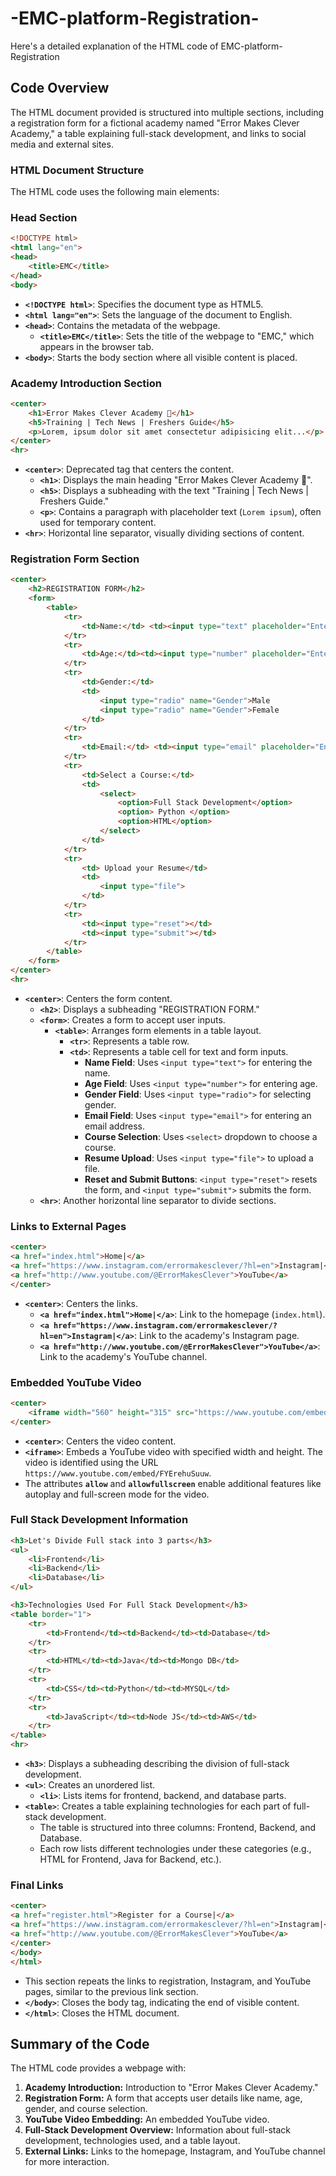 # -EMC-platform-Registration-
Here's a detailed explanation of the HTML code of EMC-platform-Registration

## Code Overview

The HTML document provided is structured into multiple sections, including a registration form for a fictional academy named "Error Makes Clever Academy," a table explaining full-stack development, and links to social media and external sites.

### HTML Document Structure

The HTML code uses the following main elements:

### Head Section

```html
<!DOCTYPE html>
<html lang="en">
<head>
    <title>EMC</title>
</head>
<body>
```
- **`<!DOCTYPE html>`**: Specifies the document type as HTML5.
- **`<html lang="en">`**: Sets the language of the document to English.
- **`<head>`**: Contains the metadata of the webpage.
  - **`<title>EMC</title>`**: Sets the title of the webpage to "EMC," which appears in the browser tab.
- **`<body>`**: Starts the body section where all visible content is placed.

### Academy Introduction Section

```html
<center>
    <h1>Error Makes Clever Academy 🚀</h1>
    <h5>Training | Tech News | Freshers Guide</h5>
    <p>Lorem, ipsum dolor sit amet consectetur adipisicing elit...</p>
</center>
<hr>
```
- **`<center>`**: Deprecated tag that centers the content.
  - **`<h1>`**: Displays the main heading "Error Makes Clever Academy 🚀".
  - **`<h5>`**: Displays a subheading with the text "Training | Tech News | Freshers Guide."
  - **`<p>`**: Contains a paragraph with placeholder text (`Lorem ipsum`), often used for temporary content.
- **`<hr>`**: Horizontal line separator, visually dividing sections of content.

### Registration Form Section

```html
<center>
    <h2>REGISTRATION FORM</h2>
    <form>
        <table>
            <tr>
                <td>Name:</td> <td><input type="text" placeholder="Enter your Name"></td>
            </tr>
            <tr>
                <td>Age:</td><td><input type="number" placeholder="Enter your Age"></td>
            </tr>
            <tr>
                <td>Gender:</td>
                <td>
                    <input type="radio" name="Gender">Male
                    <input type="radio" name="Gender">Female
                </td>
            </tr>
            <tr>
                <td>Email:</td> <td><input type="email" placeholder="Enter your Email"></td>
            </tr>
            <tr>
                <td>Select a Course:</td>
                <td>
                    <select>
                        <option>Full Stack Development</option>
                        <option> Python </option>
                        <option>HTML</option>
                    </select>
                </td> 
            </tr>
            <tr>
                <td> Upload your Resume</td>
                <td>
                    <input type="file">
                </td>
            </tr>
            <tr>
                <td><input type="reset"></td>
                <td><input type="submit"></td>
            </tr>
        </table>
    </form>
</center>
<hr>
```
- **`<center>`**: Centers the form content.
  - **`<h2>`**: Displays a subheading "REGISTRATION FORM."
  - **`<form>`**: Creates a form to accept user inputs.
    - **`<table>`**: Arranges form elements in a table layout.
      - **`<tr>`**: Represents a table row.
      - **`<td>`**: Represents a table cell for text and form inputs.
        - **Name Field**: Uses `<input type="text">` for entering the name.
        - **Age Field**: Uses `<input type="number">` for entering age.
        - **Gender Field**: Uses `<input type="radio">` for selecting gender.
        - **Email Field**: Uses `<input type="email">` for entering an email address.
        - **Course Selection**: Uses `<select>` dropdown to choose a course.
        - **Resume Upload**: Uses `<input type="file">` to upload a file.
        - **Reset and Submit Buttons**: `<input type="reset">` resets the form, and `<input type="submit">` submits the form.
  - **`<hr>`**: Another horizontal line separator to divide sections.

### Links to External Pages

```html
<center>
<a href="index.html">Home|</a> 
<a href="https://www.instagram.com/errormakesclever/?hl=en">Instagram|</a> 
<a href="http://www.youtube.com/@ErrorMakesClever">YouTube</a>
</center>
```
- **`<center>`**: Centers the links.
  - **`<a href="index.html">Home|</a>`**: Link to the homepage (`index.html`).
  - **`<a href="https://www.instagram.com/errormakesclever/?hl=en">Instagram|</a>`**: Link to the academy's Instagram page.
  - **`<a href="http://www.youtube.com/@ErrorMakesClever">YouTube</a>`**: Link to the academy's YouTube channel.

### Embedded YouTube Video

```html
<center>
    <iframe width="560" height="315" src="https://www.youtube.com/embed/FYErehuSuuw?si=2py9CCByDt7sJdUX" title="YouTube video player" frameborder="0" allow="accelerometer; autoplay; clipboard-write; encrypted-media; gyroscope; picture-in-picture; web-share" referrerpolicy="strict-origin-when-cross-origin" allowfullscreen></iframe>
</center>
```
- **`<center>`**: Centers the video content.
- **`<iframe>`**: Embeds a YouTube video with specified width and height. The video is identified using the URL `https://www.youtube.com/embed/FYErehuSuuw`.
- The attributes **`allow`** and **`allowfullscreen`** enable additional features like autoplay and full-screen mode for the video.

### Full Stack Development Information

```html
<h3>Let's Divide Full stack into 3 parts</h3>
<ul>
    <li>Frontend</li>
    <li>Backend</li>
    <li>Database</li>
</ul>

<h3>Technologies Used For Full Stack Development</h3>
<table border="1">
    <tr>
        <td>Frontend</td><td>Backend</td><td>Database</td>
    </tr>
    <tr>
        <td>HTML</td><td>Java</td><td>Mongo DB</td>
    </tr>
    <tr>
        <td>CSS</td><td>Python</td><td>MYSQL</td>
    </tr>
    <tr>
        <td>JavaScript</td><td>Node JS</td><td>AWS</td>
    </tr>
</table>
<hr>
```
- **`<h3>`**: Displays a subheading describing the division of full-stack development.
- **`<ul>`**: Creates an unordered list.
  - **`<li>`**: Lists items for frontend, backend, and database parts.
- **`<table>`**: Creates a table explaining technologies for each part of full-stack development.
  - The table is structured into three columns: Frontend, Backend, and Database.
  - Each row lists different technologies under these categories (e.g., HTML for Frontend, Java for Backend, etc.).

### Final Links

```html
<center>
<a href="register.html">Register for a Course|</a> 
<a href="https://www.instagram.com/errormakesclever/?hl=en">Instagram|</a> 
<a href="http://www.youtube.com/@ErrorMakesClever">YouTube</a>
</center>
</body>
</html>
```
- This section repeats the links to registration, Instagram, and YouTube pages, similar to the previous link section.
- **`</body>`**: Closes the body tag, indicating the end of visible content.
- **`</html>`**: Closes the HTML document.

## Summary of the Code
The HTML code provides a webpage with:
1. **Academy Introduction:** Introduction to "Error Makes Clever Academy."
2. **Registration Form:** A form that accepts user details like name, age, gender, and course selection.
3. **YouTube Video Embedding:** An embedded YouTube video.
4. **Full-Stack Development Overview:** Information about full-stack development, technologies used, and a table layout.
5. **External Links:** Links to the homepage, Instagram, and YouTube channel for more interaction.
